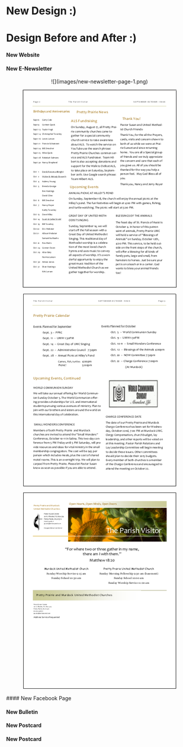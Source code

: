 # New Design :) 

# Design Before and After :)

#### New Website

#### New E-Newsletter
<center>
![](images/new-newsletter-page-1.png)

![](images/new-newsletter-page-2.png)

![](images/new-newsletter-page-3.png)

![](images/new-newsletter-page-4.png)
</center>
#### New Facebook Page

#### New Bulletin

#### New Postcard

#### New Postcard